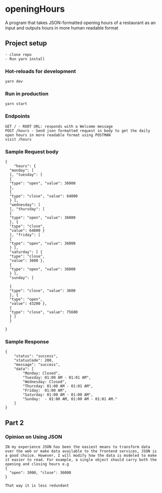 # openingHours
 A program that takes JSON-formatted opening hours of a restaurant as an input and outputs hours in more human readable format


## Project setup
```
- clone repo
- Run yarn install
```

### Hot-reloads for development
```
yarn dev
```

### Run in production
```
yarn start
```

### Endpoints
```
GET / - ROOT URL: responds with a Welcome message
POST /hours - Send json formatted request in body to get the daily open hours in more readable format using POSTMAN
visit /hours
```

### Sample Request body
```
{
    "hours": {
  "monday": [
  ], "tuesday": [
  {
  "type": "open", "value": 36000
  },
  {
  "type": "close", "value": 64800
  } ],
  "wednesday": [
  ], "thursday": [
  {
  "type": "open", "value": 36000
  }, {
  "type": "close",
  "value": 64800 }
  ], "friday": [
  {
  "type": "open", "value": 36000
  } ],
  "saturday": [ {
  "type": "close",
  "value": 3600 },
  {
  "type": "open", "value": 36000
  } ],
  "sunday": [
  
  {
  "type": "close", "value": 3600
  }, {
  "type": "open",
  "value": 43200 },
  {
  "type": "close", "value": 75600
  } ]
  }

}
```

### Sample Response
```
{
    "status": "success",
    "statusCode": 200,
    "message": "success",
    "data": [
        "Monday: Closed",
        "Tuesday: 01:00 AM - 01:01 AM",
        "Wednesday: Closed",
        "Thursday: 01:00 AM - 01:01 AM",
        "Friday:  01:00 AM",
        "Saturday: 01:00 AM - 01:00 AM",
        "Sunday:  - 01:00 AM, 01:00 AM - 01:01 AM."
    ]
}
```


## Part 2

### Opinion on Using JSON

```
IN my experience JSON has been the easiest means to transform data over the web or make data available to the frontend services, JSON is a good choice. However, I will modify how the data is modeled to make it easier to read. For example, a single object should carry both the opening and closing hours e.g
{
  "open": 3000, "close": 36000
}

That way it is less redundant
```
